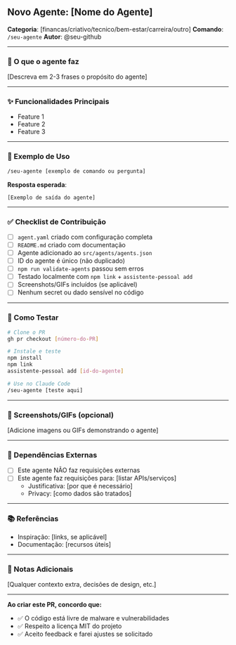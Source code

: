 ## Novo Agente: [Nome do Agente]

**Categoria**: [financas/criativo/tecnico/bem-estar/carreira/outro]
**Comando**: `/seu-agente`
**Autor**: @seu-github

---

### 🎯 O que o agente faz

[Descreva em 2-3 frases o propósito do agente]

---

### ✨ Funcionalidades Principais

- Feature 1
- Feature 2
- Feature 3

---

### 📝 Exemplo de Uso

```bash
/seu-agente [exemplo de comando ou pergunta]
```

**Resposta esperada**:
```
[Exemplo de saída do agente]
```

---

### ✅ Checklist de Contribuição

- [ ] `agent.yaml` criado com configuração completa
- [ ] `README.md` criado com documentação
- [ ] Agente adicionado ao `src/agents/agents.json`
- [ ] ID do agente é único (não duplicado)
- [ ] `npm run validate-agents` passou sem erros
- [ ] Testado localmente com `npm link` + `assistente-pessoal add`
- [ ] Screenshots/GIFs incluídos (se aplicável)
- [ ] Nenhum secret ou dado sensível no código

---

### 🧪 Como Testar

```bash
# Clone o PR
gh pr checkout [número-do-PR]

# Instale e teste
npm install
npm link
assistente-pessoal add [id-do-agente]

# Use no Claude Code
/seu-agente [teste aqui]
```

---

### 📸 Screenshots/GIFs (opcional)

[Adicione imagens ou GIFs demonstrando o agente]

---

### 🔗 Dependências Externas

- [ ] Este agente NÃO faz requisições externas
- [ ] Este agente faz requisições para: [listar APIs/serviços]
  - Justificativa: [por que é necessário]
  - Privacy: [como dados são tratados]

---

### 📚 Referências

- Inspiração: [links, se aplicável]
- Documentação: [recursos úteis]

---

### 💬 Notas Adicionais

[Qualquer contexto extra, decisões de design, etc.]

---

**Ao criar este PR, concordo que:**
- ✅ O código está livre de malware e vulnerabilidades
- ✅ Respeito a licença MIT do projeto
- ✅ Aceito feedback e farei ajustes se solicitado
